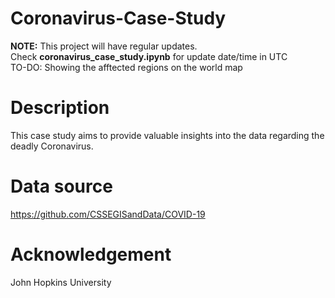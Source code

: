 # Coronavirus-Case-Study
**NOTE:** This project will have regular updates. </br>
Check **coronavirus_case_study.ipynb** for update date/time in UTC </br>
TO-DO: Showing the afftected regions on the world map

# Description
This case study aims to provide valuable insights into the data regarding the deadly Coronavirus.


# Data source
https://github.com/CSSEGISandData/COVID-19


# Acknowledgement
John Hopkins University
